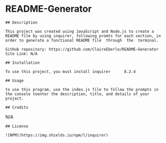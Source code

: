 # README-Generator

    ## Description
    
    This project was created using JavaScript and Node.js to create a README file by using inquirer, following promts for each section, in order to generate a functional README file  through  the  terminal. 
    
    GitHub repository: https://github.com/ClaireEberle/README-Generator
    Site Link: N/A
    
    ## Installation
    
    To use this project, you must install inquirer      8.2.4
    
    ## Usage
    
    to use this program, use the index.js file to follow the prompts in the console toenter the description, title, and details of your project. 

    ## Credits
    
   N/A
    
    ## License
    
    ![NPM](https://img.shields.io/npm/l/inquirer)
    